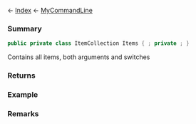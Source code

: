 ← [Index](Api-Index) ← [MyCommandLine](VRage.Game.ModAPI.Ingame.Utilities.MyCommandLine)

### Summary

```csharp
public private class ItemCollection Items { ; private ; }
```

Contains all items, both arguments and switches

### Returns

### Example

### Remarks

